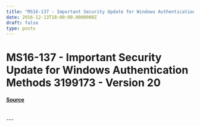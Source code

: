 ```yaml
---
title: "MS16-137 - Important Security Update for Windows Authentication Methods 3199173 - Version 20"
date: 2016-12-13T18:00:00.0000000Z
draft: false
type: posts
---
```

# MS16-137 - Important Security Update for Windows Authentication Methods 3199173 - Version 20









#### [Source](https://technet.microsoft.com/en-us/library/security/MS16-137)

<br/>
---
